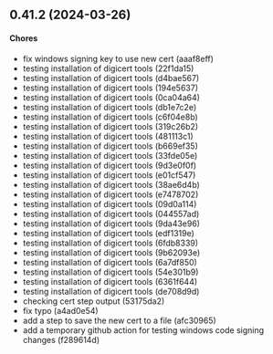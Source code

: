## 0.41.2 (2024-03-26)

#### Chores

* fix windows signing key to use new cert (aaaf8eff)
* testing installation of digicert tools (22f1da15)
* testing installation of digicert tools (d4bae567)
* testing installation of digicert tools (194e5637)
* testing installation of digicert tools (0ca04a64)
* testing installation of digicert tools (db1e7c2e)
* testing installation of digicert tools (c6f04e8b)
* testing installation of digicert tools (319c26b2)
* testing installation of digicert tools (481113c1)
* testing installation of digicert tools (b669ef35)
* testing installation of digicert tools (33fde05e)
* testing installation of digicert tools (9d3e0f0f)
* testing installation of digicert tools (e01cf547)
* testing installation of digicert tools (38ae6d4b)
* testing installation of digicert tools (e7478702)
* testing installation of digicert tools (09d0a114)
* testing installation of digicert tools (044557ad)
* testing installation of digicert tools (9da43e96)
* testing installation of digicert tools (edf1319e)
* testing installation of digicert tools (6fdb8339)
* testing installation of digicert tools (9b62093e)
* testing installation of digicert tools (6a7df850)
* testing installation of digicert tools (54e301b9)
* testing installation of digicert tools (6361f644)
* testing installation of digicert tools (de708d9d)
* checking cert step output (53175da2)
* fix typo (a4ad0e54)
* add a step to save the new cert to a file (afc30965)
* add a temporary github action for testing windows code signing changes (f289614d)

